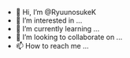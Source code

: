 - 👋 Hi, I’m @RyuunosukeK
- 👀 I’m interested in ...
- 🌱 I’m currently learning ...
- 💞️ I’m looking to collaborate on ...
- 📫 How to reach me ...

<!---
RyuunosukeK/RyuunosukeK is a ✨ special ✨ repository because its `README.md` (this file) appears on your GitHub profile.
You can click the Preview link to take a look at your changes.
--->
